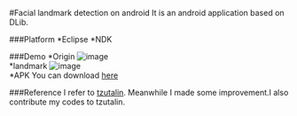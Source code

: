 #Facial landmark detection on android
It is an android application based on DLib.

###Platform
*Eclipse
*NDK

###Demo
*Origin
![image](https://github.com/flyingzhao/FacialLandmarkAndroid/blob/master/demo/lena.png)<br>
*landmark
![image](https://github.com/flyingzhao/FacialLandmarkAndroid/blob/master/demo/landmark.png)<br>
*APK
You can download [here](https://github.com/flyingzhao/FacialLandmarkAndroid/blob/master/demo/OpenCVTest.apk)<br>

###Reference
I refer to [tzutalin](https://github.com/tzutalin/dlib-android). Meanwhile I made some improvement.I also contribute my codes to tzutalin.
